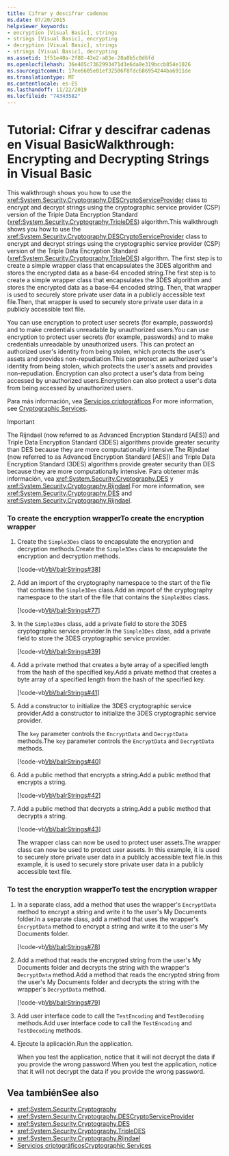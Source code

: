 ```yaml
---
title: Cifrar y descifrar cadenas
ms.date: 07/20/2015
helpviewer_keywords:
- encryption [Visual Basic], strings
- strings [Visual Basic], encrypting
- decryption [Visual Basic], strings
- strings [Visual Basic], decrypting
ms.assetid: 1f51e40a-2f88-43e2-a83e-28a0b5c0d6fd
ms.openlocfilehash: 36e405c7362993471d3e6da8e319bccb854e1026
ms.sourcegitcommit: 17ee6605e01ef32506f8fdc686954244ba6911de
ms.translationtype: MT
ms.contentlocale: es-ES
ms.lasthandoff: 11/22/2019
ms.locfileid: "74343582"
---
```

# <a name="walkthrough-encrypting-and-decrypting-strings-in-visual-basic"></a><span data-ttu-id="6e44a-102">Tutorial: Cifrar y descifrar cadenas en Visual Basic</span><span class="sxs-lookup"><span data-stu-id="6e44a-102">Walkthrough: Encrypting and Decrypting Strings in Visual Basic</span></span>
<span data-ttu-id="6e44a-103">This walkthrough shows you how to use the <xref:System.Security.Cryptography.DESCryptoServiceProvider> class to encrypt and decrypt strings using the cryptographic service provider (CSP) version of the Triple Data Encryption Standard (<xref:System.Security.Cryptography.TripleDES>) algorithm.</span><span class="sxs-lookup"><span data-stu-id="6e44a-103">This walkthrough shows you how to use the <xref:System.Security.Cryptography.DESCryptoServiceProvider> class to encrypt and decrypt strings using the cryptographic service provider (CSP) version of the Triple Data Encryption Standard (<xref:System.Security.Cryptography.TripleDES>) algorithm.</span></span> <span data-ttu-id="6e44a-104">The first step is to create a simple wrapper class that encapsulates the 3DES algorithm and stores the encrypted data as a base-64 encoded string.</span><span class="sxs-lookup"><span data-stu-id="6e44a-104">The first step is to create a simple wrapper class that encapsulates the 3DES algorithm and stores the encrypted data as a base-64 encoded string.</span></span> <span data-ttu-id="6e44a-105">Then, that wrapper is used to securely store private user data in a publicly accessible text file.</span><span class="sxs-lookup"><span data-stu-id="6e44a-105">Then, that wrapper is used to securely store private user data in a publicly accessible text file.</span></span>  
  
 <span data-ttu-id="6e44a-106">You can use encryption to protect user secrets (for example, passwords) and to make credentials unreadable by unauthorized users.</span><span class="sxs-lookup"><span data-stu-id="6e44a-106">You can use encryption to protect user secrets (for example, passwords) and to make credentials unreadable by unauthorized users.</span></span> <span data-ttu-id="6e44a-107">This can protect an authorized user's identity from being stolen, which protects the user's assets and provides non-repudiation.</span><span class="sxs-lookup"><span data-stu-id="6e44a-107">This can protect an authorized user's identity from being stolen, which protects the user's assets and provides non-repudiation.</span></span> <span data-ttu-id="6e44a-108">Encryption can also protect a user's data from being accessed by unauthorized users.</span><span class="sxs-lookup"><span data-stu-id="6e44a-108">Encryption can also protect a user's data from being accessed by unauthorized users.</span></span>  
  
 <span data-ttu-id="6e44a-109">Para más información, vea [Servicios criptográficos](../../../../standard/security/cryptographic-services.md).</span><span class="sxs-lookup"><span data-stu-id="6e44a-109">For more information, see [Cryptographic Services](../../../../standard/security/cryptographic-services.md).</span></span>  
  
> [!IMPORTANT]
> <span data-ttu-id="6e44a-110">The Rijndael (now referred to as Advanced Encryption Standard [AES]) and Triple Data Encryption Standard (3DES) algorithms provide greater security than DES because they are more computationally intensive.</span><span class="sxs-lookup"><span data-stu-id="6e44a-110">The Rijndael (now referred to as Advanced Encryption Standard [AES]) and Triple Data Encryption Standard (3DES) algorithms provide greater security than DES because they are more computationally intensive.</span></span> <span data-ttu-id="6e44a-111">Para obtener más información, vea <xref:System.Security.Cryptography.DES> y <xref:System.Security.Cryptography.Rijndael>.</span><span class="sxs-lookup"><span data-stu-id="6e44a-111">For more information, see <xref:System.Security.Cryptography.DES> and <xref:System.Security.Cryptography.Rijndael>.</span></span>  
  
### <a name="to-create-the-encryption-wrapper"></a><span data-ttu-id="6e44a-112">To create the encryption wrapper</span><span class="sxs-lookup"><span data-stu-id="6e44a-112">To create the encryption wrapper</span></span>  
  
1. <span data-ttu-id="6e44a-113">Create the `Simple3Des` class to encapsulate the encryption and decryption methods.</span><span class="sxs-lookup"><span data-stu-id="6e44a-113">Create the `Simple3Des` class to encapsulate the encryption and decryption methods.</span></span>  
  
     [!code-vb[VbVbalrStrings#38](~/samples/snippets/visualbasic/VS_Snippets_VBCSharp/VbVbalrStrings/VB/Class3.vb#38)]  
  
2. <span data-ttu-id="6e44a-114">Add an import of the cryptography namespace to the start of the file that contains the `Simple3Des` class.</span><span class="sxs-lookup"><span data-stu-id="6e44a-114">Add an import of the cryptography namespace to the start of the file that contains the `Simple3Des` class.</span></span>  
  
     [!code-vb[VbVbalrStrings#77](~/samples/snippets/visualbasic/VS_Snippets_VBCSharp/VbVbalrStrings/VB/Class3.vb#77)]  
  
3. <span data-ttu-id="6e44a-115">In the `Simple3Des` class, add a private field to store the 3DES cryptographic service provider.</span><span class="sxs-lookup"><span data-stu-id="6e44a-115">In the `Simple3Des` class, add a private field to store the 3DES cryptographic service provider.</span></span>  
  
     [!code-vb[VbVbalrStrings#39](~/samples/snippets/visualbasic/VS_Snippets_VBCSharp/VbVbalrStrings/VB/Class3.vb#39)]  
  
4. <span data-ttu-id="6e44a-116">Add a private method that creates a byte array of a specified length from the hash of the specified key.</span><span class="sxs-lookup"><span data-stu-id="6e44a-116">Add a private method that creates a byte array of a specified length from the hash of the specified key.</span></span>  
  
     [!code-vb[VbVbalrStrings#41](~/samples/snippets/visualbasic/VS_Snippets_VBCSharp/VbVbalrStrings/VB/Class3.vb#41)]  
  
5. <span data-ttu-id="6e44a-117">Add a constructor to initialize the 3DES cryptographic service provider.</span><span class="sxs-lookup"><span data-stu-id="6e44a-117">Add a constructor to initialize the 3DES cryptographic service provider.</span></span>  
  
     <span data-ttu-id="6e44a-118">The `key` parameter controls the `EncryptData` and `DecryptData` methods.</span><span class="sxs-lookup"><span data-stu-id="6e44a-118">The `key` parameter controls the `EncryptData` and `DecryptData` methods.</span></span>  
  
     [!code-vb[VbVbalrStrings#40](~/samples/snippets/visualbasic/VS_Snippets_VBCSharp/VbVbalrStrings/VB/Class3.vb#40)]  
  
6. <span data-ttu-id="6e44a-119">Add a public method that encrypts a string.</span><span class="sxs-lookup"><span data-stu-id="6e44a-119">Add a public method that encrypts a string.</span></span>  
  
     [!code-vb[VbVbalrStrings#42](~/samples/snippets/visualbasic/VS_Snippets_VBCSharp/VbVbalrStrings/VB/Class3.vb#42)]  
  
7. <span data-ttu-id="6e44a-120">Add a public method that decrypts a string.</span><span class="sxs-lookup"><span data-stu-id="6e44a-120">Add a public method that decrypts a string.</span></span>  
  
     [!code-vb[VbVbalrStrings#43](~/samples/snippets/visualbasic/VS_Snippets_VBCSharp/VbVbalrStrings/VB/Class3.vb#43)]  
  
     <span data-ttu-id="6e44a-121">The wrapper class can now be used to protect user assets.</span><span class="sxs-lookup"><span data-stu-id="6e44a-121">The wrapper class can now be used to protect user assets.</span></span> <span data-ttu-id="6e44a-122">In this example, it is used to securely store private user data in a publicly accessible text file.</span><span class="sxs-lookup"><span data-stu-id="6e44a-122">In this example, it is used to securely store private user data in a publicly accessible text file.</span></span>  
  
### <a name="to-test-the-encryption-wrapper"></a><span data-ttu-id="6e44a-123">To test the encryption wrapper</span><span class="sxs-lookup"><span data-stu-id="6e44a-123">To test the encryption wrapper</span></span>  
  
1. <span data-ttu-id="6e44a-124">In a separate class, add a method that uses the wrapper's `EncryptData` method to encrypt a string and write it to the user's My Documents folder.</span><span class="sxs-lookup"><span data-stu-id="6e44a-124">In a separate class, add a method that uses the wrapper's `EncryptData` method to encrypt a string and write it to the user's My Documents folder.</span></span>  
  
     [!code-vb[VbVbalrStrings#78](~/samples/snippets/visualbasic/VS_Snippets_VBCSharp/VbVbalrStrings/VB/Class3.vb#78)]  
  
2. <span data-ttu-id="6e44a-125">Add a method that reads the encrypted string from the user's My Documents folder and decrypts the string with the wrapper's `DecryptData` method.</span><span class="sxs-lookup"><span data-stu-id="6e44a-125">Add a method that reads the encrypted string from the user's My Documents folder and decrypts the string with the wrapper's `DecryptData` method.</span></span>  
  
     [!code-vb[VbVbalrStrings#79](~/samples/snippets/visualbasic/VS_Snippets_VBCSharp/VbVbalrStrings/VB/Class3.vb#79)]  
  
3. <span data-ttu-id="6e44a-126">Add user interface code to call the `TestEncoding` and `TestDecoding` methods.</span><span class="sxs-lookup"><span data-stu-id="6e44a-126">Add user interface code to call the `TestEncoding` and `TestDecoding` methods.</span></span>  
  
4. <span data-ttu-id="6e44a-127">Ejecute la aplicación.</span><span class="sxs-lookup"><span data-stu-id="6e44a-127">Run the application.</span></span>  
  
     <span data-ttu-id="6e44a-128">When you test the application, notice that it will not decrypt the data if you provide the wrong password.</span><span class="sxs-lookup"><span data-stu-id="6e44a-128">When you test the application, notice that it will not decrypt the data if you provide the wrong password.</span></span>  
  
## <a name="see-also"></a><span data-ttu-id="6e44a-129">Vea también</span><span class="sxs-lookup"><span data-stu-id="6e44a-129">See also</span></span>

- <xref:System.Security.Cryptography>
- <xref:System.Security.Cryptography.DESCryptoServiceProvider>
- <xref:System.Security.Cryptography.DES>
- <xref:System.Security.Cryptography.TripleDES>
- <xref:System.Security.Cryptography.Rijndael>
- [<span data-ttu-id="6e44a-130">Servicios criptográficos</span><span class="sxs-lookup"><span data-stu-id="6e44a-130">Cryptographic Services</span></span>](../../../../standard/security/cryptographic-services.md)
